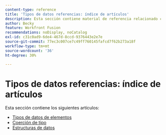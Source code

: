 ```yaml
---
content-type: reference
title: 'Tipos de datos referencias: índice de artículos'
description: Esta sección contiene material de referencia relacionado con los tipos de datos en Adobe Workfront Fusion.
author: Becky
feature: Workfront Fusion
recommendations: noDisplay, noCatalog
exl-id: c31c0ad9-6de4-467d-8ccd-9376443e2e7e
source-git-commit: 77ec3c007ce7c49ff760145fafcd7f62b273a18f
workflow-type: tm+mt
source-wordcount: '36'
ht-degree: 30%

---
```


# Tipos de datos referencias: índice de artículos

Esta sección contiene los siguientes artículos:

* [Tipos de datos de elementos](/help/workfront-fusion/references/mapping-panel/data-types/item-data-types.md)
* [Coerción de tipo](/help/workfront-fusion/references/mapping-panel/data-types/type-coercion.md)
* [Estructuras de datos](/help/workfront-fusion/references/mapping-panel/data-types/data-structures.md)
